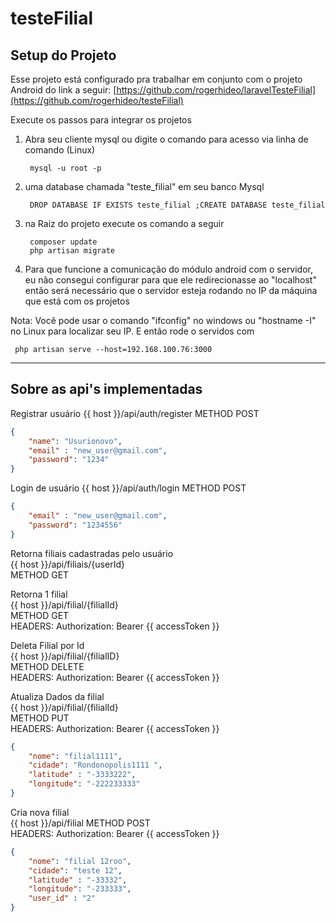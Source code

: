 # testeFilial

## Setup do Projeto
 
 Esse projeto está configurado pra trabalhar em conjunto com o projeto Android do link a seguir:
[https://github.com/rogerhideo/laravelTesteFilial](https://github.com/rogerhideo/testeFilial)

Execute os passos para integrar os projetos

1. Abra seu cliente mysql ou digite o comando para acesso via linha de comando (Linux) 

        mysql -u root -p
    
2.  uma database chamada "teste_filial" em seu banco Mysql

         DROP DATABASE IF EXISTS teste_filial ;CREATE DATABASE teste_filial   
     
3. na Raiz do projeto execute os comando a seguir   
  
        composer update
        php artisan migrate


4. Para que funcione a comunicação do módulo android com o servidor, eu não consegui configurar para que ele redirecionasse ao "localhost"
então será necessário que o servidor esteja rodando no IP da máquina que está com os projetos

Nota: Você pode usar o comando "ifconfig" no windows ou "hostname -I" no Linux para localizar seu IP.
E então rode o servidos com 

     php artisan serve --host=192.168.100.76:3000
    
---

## Sobre as api's implementadas

Registrar usuário
{{ host }}/api/auth/register
METHOD POST
```json
{
	"name": "Usurionovo",
	"email" : "new_user@gmail.com",
	"password": "1234"
}
```

Login de usuário
{{ host }}/api/auth/login
METHOD POST
```json
{
	"email" : "new_user@gmail.com",
	"password": "1234556"
}

```

Retorna filiais cadastradas pelo usuário<br>
{{ host }}/api/filiais/{userId}<br>
METHOD GET


Retorna 1 filial<br>
{{ host }}/api/filial/{filialId}<br>
METHOD GET<br>
HEADERS: Authorization: Bearer {{ accessToken }}

Deleta Filial por Id<br>
{{ host }}/api/filial/{filialID}<br>
METHOD DELETE<br>
HEADERS: Authorization: Bearer {{ accessToken }}

Atualiza Dados da filial<br>
{{ host }}/api/filial/{filialId}<br>
METHOD PUT<br>
HEADERS: Authorization: Bearer {{ accessToken }}
```json
{
    "nome": "filial1111",
    "cidade": "Rondonopolis1111 ",
	"latitude" : "-3333222",
	"longitude": "-222233333"
}

```

Cria nova filial<br>
{{ host }}/api/filial
METHOD POST<br>
HEADERS: Authorization: Bearer {{ accessToken }}
```json
{
    "nome": "filial 12roo",
    "cidade": "teste 12",
	"latitude" : "-33332",
	"longitude": "-233333",
	"user_id" : "2"
}

```



